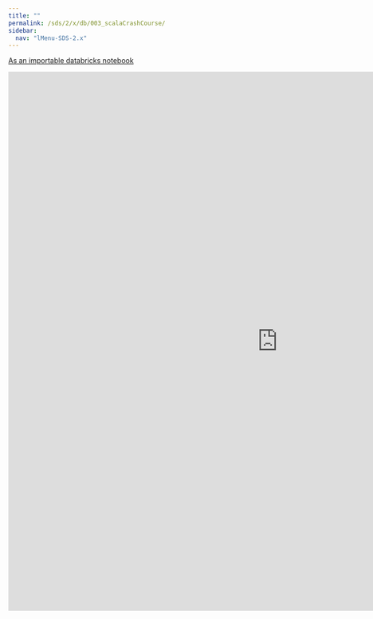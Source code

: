 ```yaml
---
title: ""
permalink: /sds/2/x/db/003_scalaCrashCourse/
sidebar:
  nav: "lMenu-SDS-2.x"
---
```


[As an importable databricks notebook](https://lamastex.github.io/scalable-data-science/sds/2/x/db/003_scalaCrashCourse.html)

<iframe src="https://lamastex.github.io/scalable-data-science/sds/2/x/db/003_scalaCrashCourse" width="1080" height="1080" frameborder="0"></iframe>
